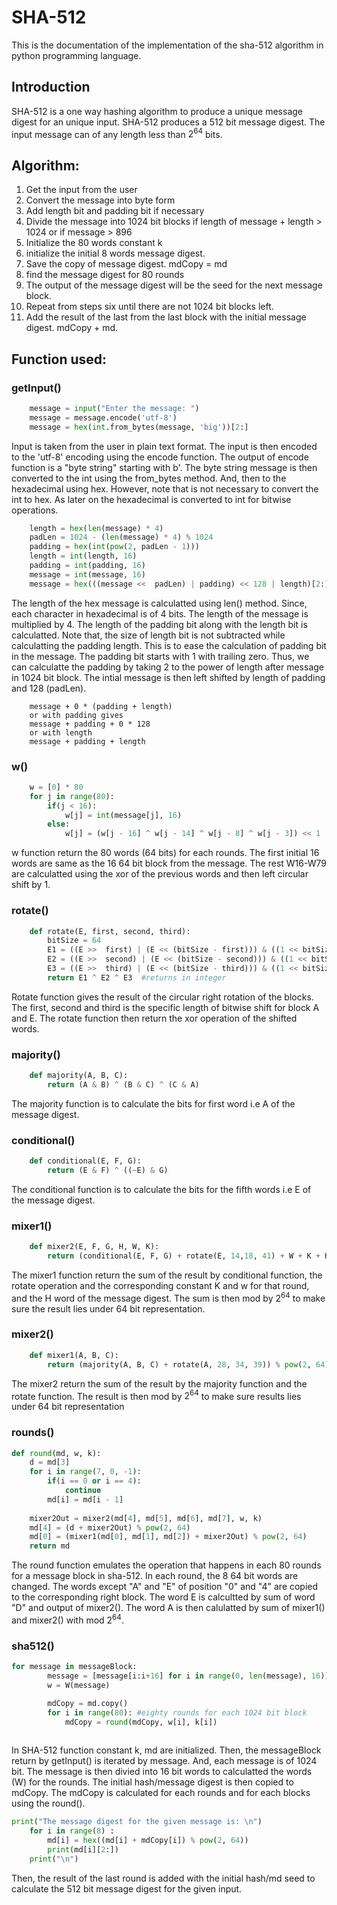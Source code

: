 # SHA-512
This is the documentation of the implementation of the sha-512 algorithm in python programming language.

## Introduction
SHA-512 is a one way hashing algorithm to produce a unique message digest for an unique input.
SHA-512 produces a 512 bit message digest. The input message can of any length less  than $2^{64}$ bits. 

## Algorithm:
1.  Get the input from the user
2.  Convert the message into byte form
3.  Add length bit and padding bit if necessary
4. Divide the message into 1024 bit blocks if length of message + length > 1024 or if message > 896
5. Initialize the 80 words constant k
6. initialize the initial 8 words message digest.
7. Save the copy of message digest. mdCopy = md
8.  find the message digest for 80 rounds
9.  The output of the message digest will be the seed for the next message block.
10. Repeat from steps six until there are not 1024 bit blocks left.
11. Add the result of the last from the last block with the initial message digest. mdCopy + md. 

## Function used:

### getInput()

```python
    message = input("Enter the message: ") 
    message = message.encode('utf-8')
    message = hex(int.from_bytes(message, 'big'))[2:]
```
Input is taken from the user in plain text format. The input is then encoded to the 'utf-8' encoding using the encode function. The output of encode function is a "byte string" starting with b'. The byte string message is then converted to the int using the from_bytes method. And, then to the hexadecimal using hex. However, note that is not necessary to convert the int to hex. As later on the hexadecimal is converted to int for bitwise operations.

```python
    length = hex(len(message) * 4)
    padLen = 1024 - (len(message) * 4) % 1024
    padding = hex(int(pow(2, padLen - 1)))
    length = int(length, 16)
    padding = int(padding, 16)
    message = int(message, 16)
    message = hex(((message <<  padLen) | padding) << 128 | length)[2:]
```
The length of the hex message is calculatted using len() method. Since, each character in hexadecimal is of 4 bits. The length of the message is multiplied by 4. The length of the padding bit along with the length bit is calculatted. Note that, the size of length bit is not subtracted while calculatting the padding length. This is to ease the calculation of padding bit in the message. The padding bit starts with 1 with trailing zero. Thus, we can calculatte the padding by taking 2 to the power of length after message in 1024 bit block. The intial message is then left shifted by length of padding and 128 (padLen).
```
    message + 0 * (padding + length)
    or with padding gives 
    message + padding + 0 * 128
    or with length
    message + padding + length 
```

### w()
```python
    w = [0] * 80
    for j in range(80):
        if(j < 16):
            w[j] = int(message[j], 16)
        else:
            w[j] = (w[j - 16] ^ w[j - 14] ^ w[j - 8] ^ w[j - 3]) << 1 | (w[j - 16] ^ w[j - 14] ^ w[j - 8] ^ w[j - 3]) >> 63
```
w function return the 80 words (64 bits) for each rounds. The first initial 16 words are same as the 16 64 bit block from the message. The rest W16-W79 are calculatted using the xor of the previous words and then left circular shift by 1.


### rotate()

```python
    def rotate(E, first, second, third):
        bitSize = 64
        E1 = ((E >>  first) | (E << (bitSize - first))) & ((1 << bitSize) - 1) 
        E2 = ((E >>  second) | (E << (bitSize - second))) & ((1 << bitSize) - 1)
        E3 = ((E >>  third) | (E << (bitSize - third))) & ((1 << bitSize) - 1)
        return E1 ^ E2 ^ E3  #returns in integer
```

Rotate function gives the result of the circular right rotation of the blocks. The first, second and third is the specific length of bitwise shift for block A and E. The rotate function then return the xor operation of the shifted words.

### majority()
```python
    def majority(A, B, C):
        return (A & B) ^ (B & C) ^ (C & A)
```
The majority function is to calculate the bits for first word i.e A of the message digest.

### conditional()
```python
    def conditional(E, F, G):
        return (E & F) ^ ((~E) & G)
```
The conditional function is to calculate the bits for the fifth words i.e E of the message digest.

### mixer1()
```python
    def mixer2(E, F, G, H, W, K):
        return (conditional(E, F, G) + rotate(E, 14,18, 41) + W + K + H) % pow(2, 64) 
```
The mixer1 function return the sum of the result by conditional function, the rotate operation and the corresponding constant K and w for that round, and the H word of the message digest. The sum is then mod by $2^{64}$ to make sure the result lies under 64 bit representation.

### mixer2()
```python
    def mixer1(A, B, C):
        return (majority(A, B, C) + rotate(A, 28, 34, 39)) % pow(2, 64)  
```
The mixer2 return the sum of the result by the majority function and the rotate function. The result is then mod by $2^{64}$ to make sure results lies under 64 bit representation

### rounds()
```python
def round(md, w, k):
    d = md[3]
    for i in range(7, 0, -1): 
        if(i == 0 or i == 4):
            continue
        md[i] = md[i - 1]
        
    mixer2Out = mixer2(md[4], md[5], md[6], md[7], w, k)
    md[4] = (d + mixer2Out) % pow(2, 64)    
    md[0] = (mixer1(md[0], md[1], md[2]) + mixer2Out) % pow(2, 64)
    return md
```
The round function emulates the operation that happens in each 80 rounds for a message block in sha-512. In each round, the 8 64 bit words are changed. The words except "A" and "E" of position "0" and "4" are copied to the corresponding right block. The word E is calcultted by sum of word "D" and output of mixer2(). The word A is then calulatted by sum of mixer1() and mixer2() with mod $2^{64}$. 

### sha512()

```python
for message in messageBlock:
        message = [message[i:i+16] for i in range(0, len(message), 16)] #dividing the message into 16 64 bit words to cal words for each round
        w = W(message)

        mdCopy = md.copy()
        for i in range(80): #eighty rounds for each 1024 bit block
            mdCopy = round(mdCopy, w[i], k[i])
        
```
In SHA-512 function constant k, md are initialized. Then, the messageBlock return by getInput() is iterated by message. And, each message is of 1024 bit. The message is then divied into 16 bit words to calculatted the words (W) for the rounds. The initial hash/message digest is then copied to mdCopy. The mdCopy is calculated for each rounds and for each blocks using the round(). 

```python
print("The message digest for the given message is: \n")
    for i in range(8) :
        md[i] = hex((md[i] + mdCopy[i]) % pow(2, 64))
        print(md[i][2:])
    print("\n")
```

Then, the result of the last round is added with the initial hash/md seed to calculate the 512 bit message digest for the given input. 


